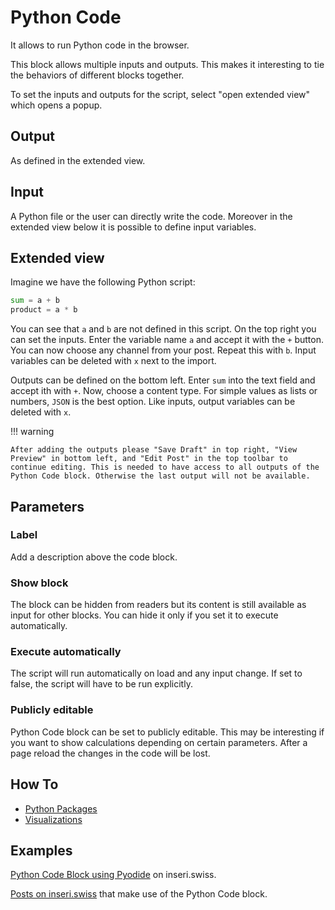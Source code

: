 # Python Code

It allows to run Python code in the browser.

This block allows multiple inputs and outputs. This makes it interesting to tie the behaviors of different blocks together.

To set the inputs and outputs for the script, select "open extended view" which opens a popup.

## Output

As defined in the extended view.

## Input

A Python file or the user can directly write the code.
Moreover in the extended view below it is possible to define input variables.

## Extended view

Imagine we have the following Python script:

```python
sum = a + b
product = a * b
```

You can see that `a` and `b` are not defined in this script.
On the top right you can set the inputs. Enter the variable name `a` and accept it with the `+` button. You can now choose any channel from your post. Repeat this with `b`. Input variables can be deleted with `x` next to the import.

Outputs can be defined on the bottom left. Enter `sum` into the text field and accept ith with `+`. Now, choose a content type. For simple values as lists or numbers, `JSON` is the best option.
Like inputs, output variables can be deleted with `x`.

!!! warning

    After adding the outputs please "Save Draft" in top right, "View Preview" in bottom left, and "Edit Post" in the top toolbar to continue editing. This is needed to have access to all outputs of the Python Code block. Otherwise the last output will not be available.

## Parameters

### Label

Add a description above the code block.

### Show block

The block can be hidden from readers but its content is still available as input for other blocks. You can hide it only if you set it to execute automatically.

### Execute automatically

The script will run automatically on load and any input change. If set to false, the script will have to be run explicitly.

### Publicly editable

Python Code block can be set to publicly editable. This may be interesting if you want to show calculations depending on certain parameters.
After a page reload the changes in the code will be lost.

## How To

- [Python Packages](../how-to/python_packages.md)
- [Visualizations](../how-to/visualizations.md)

## Examples

[Python Code Block using Pyodide](https://inseri.swiss/2023/02/python-code-block-using-pyodide/) on inseri.swiss.

[Posts on inseri.swiss](https://inseri.swiss/tag/python-code/) that make use of the Python Code block.
